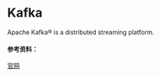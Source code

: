 # Kafka
Apache Kafka® is a distributed streaming platform.

#### 参考资料：
[官网](https://kafka.apache.org/)
